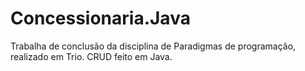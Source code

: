 # Concessionaria.Java
Trabalha de conclusão da disciplina de Paradigmas de programação, realizado em Trio.
CRUD feito em Java.
